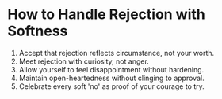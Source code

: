 # How to Handle Rejection with Softness

1. Accept that rejection reflects circumstance, not your worth.
2. Meet rejection with curiosity, not anger.
3. Allow yourself to feel disappointment without hardening.
4. Maintain open-heartedness without clinging to approval.
5. Celebrate every soft 'no' as proof of your courage to try.